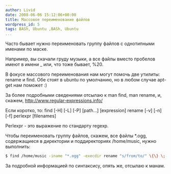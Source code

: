 ```yaml
---
author: Livid
date: 2008-06-06 15:12:06+00:00
title: Массовое переименование файлов
wordpress_id: 5
tags: BASh, Ubuntu ,BASh, Ubuntu
...
```


Часто бывает нужно переименовать группу файлов с однотипными именами по
маске.

Например, вы скачали груду музыки, а все файлы вместо пробелов имеют в
имени \_ или, что тоже бывает, %20.

В фокусе массового переименования нам могут помочь две утилиты: rename и
find. Обе стоят в ubuntu по умолчанию, но в любом случае apt-get нам
поможет :)


<!--more-->



За более подробными сведениями отсылаю к man find, man rename, и,
скажем, http://www.regular-expressions.info/

Если коротко, то:
find [-H] [-L] [-P] [path...] [expression]
rename [-v] [-n] [-f] perlexpr [filenames]

Perlexpr - это выражение по стандарту regexp.

Чтобы переименовать группу файлов, скажем, все файлы \*.ogg,
содержащиеся в директории и поддиректориях /home/music, нужно
выполнить:

```bash
$ find /home/music -iname "*.ogg" -execdir rename "s/from/to/" \{\} \;
```


За подробной информацией по синтаксису, опять же, отсылаю к манам.
